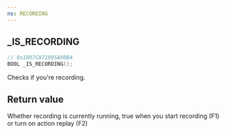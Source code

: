 ```yaml
---
ns: RECORDING
---
```

## _IS_RECORDING

```c
// 0x1897CA71995A90B4
BOOL _IS_RECORDING();
```

Checks if you're recording.

## Return value

Whether recording is currently running, true when you start recording (F1) or turn on action replay (F2)  
